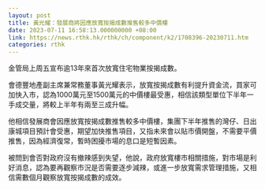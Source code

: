 ```yaml
---
layout: post
title: 黃光耀：發展商將因應放寬按揭成數推售較多中價樓
date: 2023-07-11 16:58:13.000000000 +08:00
link: https://news.rthk.hk/rthk/ch/component/k2/1708396-20230711.htm
categories: rthk
---
```


金管局上周五宣布逾13年來首次放寬住宅物業按揭成數。

會德豐地產副主席兼常務董事黃光耀表示，放寬按揭成數有利提升資金流，買家可加快入市，認為1000萬元至1500萬元的中價樓最受惠，相信該類型單位下半年一手成交量，將較上半年有兩至三成升幅。

他相信發展商會因應放寬按揭成數推售較多中價樓，集團下半年推售的灣仔、日出康城項目預計會受惠，期望加快推售項目，又指未來會以貼市價開盤，不需要平價推售，因為經濟復常，暫時困擾市場的息口是短暫因素。

被問到會否對政府沒有撤辣感到失望，他說，政府放寬樓市相關措施，對市場是利好消息，認為要再觀察市況是否需要逐步減辣，或進一步放寬需求管理措施，又相信需數個月觀察放寬按揭成數的成效。
